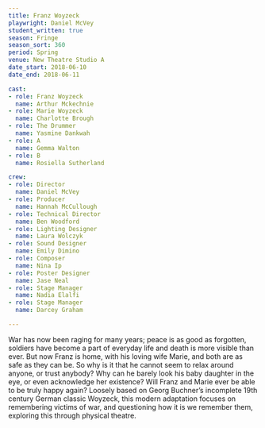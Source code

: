 ```yaml
---
title: Franz Woyzeck
playwright: Daniel McVey
student_written: true
season: Fringe
season_sort: 360
period: Spring
venue: New Theatre Studio A
date_start: 2018-06-10
date_end: 2018-06-11

cast:
- role: Franz Woyzeck
  name: Arthur Mckechnie
- role: Marie Woyzeck
  name: Charlotte Brough
- role: The Drummer
  name: Yasmine Dankwah
- role: A
  name: Gemma Walton
- role: B
  name: Rosiella Sutherland

crew:
- role: Director
  name: Daniel McVey
- role: Producer
  name: Hannah McCullough
- role: Technical Director
  name: Ben Woodford
- role: Lighting Designer
  name: Laura Wolczyk
- role: Sound Designer
  name: Emily Dimino
- role: Composer
  name: Nina Ip
- role: Poster Designer
  name: Jase Neal
- role: Stage Manager
  name: Nadia Elalfi
- role: Stage Manager
  name: Darcey Graham

---
```


War has now been raging for many years; peace is as good as forgotten, soldiers have become a part of everyday life and death is more visible than ever. But now Franz is home, with his loving wife Marie, and both are as safe as they can be. So why is it that he cannot seem to relax around anyone, or trust anybody? Why can he barely look his baby daughter in the eye, or even acknowledge her existence? Will Franz and Marie ever be able to be truly happy again? Loosely based on Georg Buchner’s incomplete 19th century German classic Woyzeck, this modern adaptation focuses on remembering victims of war, and questioning how it is we remember them, exploring this through physical theatre.
